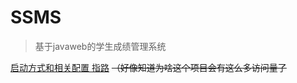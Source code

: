 # SSMS

> 基于javaweb的学生成绩管理系统

[启动方式和相关配置 指路](https://zhuanlan.zhihu.com/p/141382924?from_voters_page=true) ~~（好像知道为啥这个项目会有这么多访问量了~~



